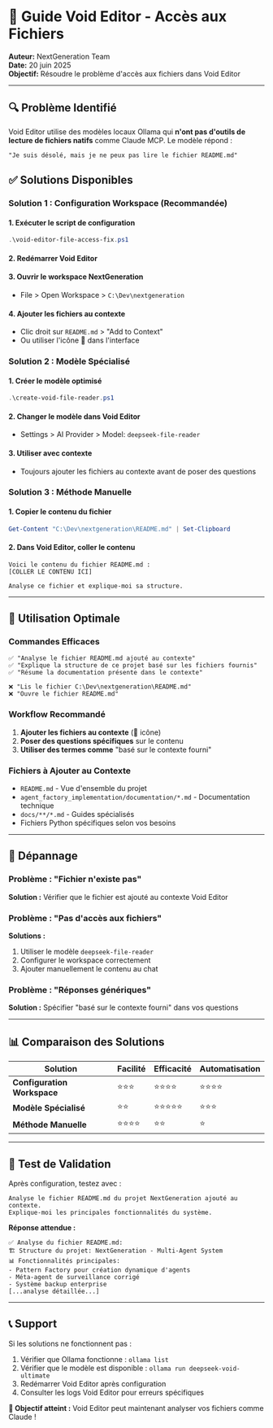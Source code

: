 # 📄 Guide Void Editor - Accès aux Fichiers

**Auteur:** NextGeneration Team  
**Date:** 20 juin 2025  
**Objectif:** Résoudre le problème d'accès aux fichiers dans Void Editor

---

## 🔍 **Problème Identifié**

Void Editor utilise des modèles locaux Ollama qui **n'ont pas d'outils de lecture de fichiers natifs** comme Claude MCP. Le modèle répond :
```
"Je suis désolé, mais je ne peux pas lire le fichier README.md"
```

## ✅ **Solutions Disponibles**

### **Solution 1 : Configuration Workspace (Recommandée)**

#### 1. Exécuter le script de configuration
```powershell
.\void-editor-file-access-fix.ps1
```

#### 2. Redémarrer Void Editor

#### 3. Ouvrir le workspace NextGeneration
- File > Open Workspace > `C:\Dev\nextgeneration`

#### 4. Ajouter les fichiers au contexte
- Clic droit sur `README.md` > "Add to Context"
- Ou utiliser l'icône 📎 dans l'interface

### **Solution 2 : Modèle Spécialisé**

#### 1. Créer le modèle optimisé
```powershell
.\create-void-file-reader.ps1
```

#### 2. Changer le modèle dans Void Editor
- Settings > AI Provider > Model: `deepseek-file-reader`

#### 3. Utiliser avec contexte
- Toujours ajouter les fichiers au contexte avant de poser des questions

### **Solution 3 : Méthode Manuelle**

#### 1. Copier le contenu du fichier
```powershell
Get-Content "C:\Dev\nextgeneration\README.md" | Set-Clipboard
```

#### 2. Dans Void Editor, coller le contenu
```
Voici le contenu du fichier README.md :
[COLLER LE CONTENU ICI]

Analyse ce fichier et explique-moi sa structure.
```

---

## 🎯 **Utilisation Optimale**

### **Commandes Efficaces**
```
✅ "Analyse le fichier README.md ajouté au contexte"
✅ "Explique la structure de ce projet basé sur les fichiers fournis"
✅ "Résume la documentation présente dans le contexte"

❌ "Lis le fichier C:\Dev\nextgeneration\README.md"
❌ "Ouvre le fichier README.md"
```

### **Workflow Recommandé**
1. **Ajouter les fichiers au contexte** (📎 icône)
2. **Poser des questions spécifiques** sur le contenu
3. **Utiliser des termes comme** "basé sur le contexte fourni"

### **Fichiers à Ajouter au Contexte**
- `README.md` - Vue d'ensemble du projet
- `agent_factory_implementation/documentation/*.md` - Documentation technique
- `docs/**/*.md` - Guides spécialisés
- Fichiers Python spécifiques selon vos besoins

---

## 🔧 **Dépannage**

### **Problème : "Fichier n'existe pas"**
**Solution :** Vérifier que le fichier est ajouté au contexte Void Editor

### **Problème : "Pas d'accès aux fichiers"**
**Solutions :**
1. Utiliser le modèle `deepseek-file-reader`
2. Configurer le workspace correctement
3. Ajouter manuellement le contenu au chat

### **Problème : "Réponses génériques"**
**Solution :** Spécifier "basé sur le contexte fourni" dans vos questions

---

## 📊 **Comparaison des Solutions**

| Solution | Facilité | Efficacité | Automatisation |
|----------|----------|------------|----------------|
| **Configuration Workspace** | ⭐⭐⭐ | ⭐⭐⭐⭐ | ⭐⭐⭐⭐ |
| **Modèle Spécialisé** | ⭐⭐ | ⭐⭐⭐⭐⭐ | ⭐⭐⭐ |
| **Méthode Manuelle** | ⭐⭐⭐⭐ | ⭐⭐ | ⭐ |

---

## 🚀 **Test de Validation**

Après configuration, testez avec :
```
Analyse le fichier README.md du projet NextGeneration ajouté au contexte. 
Explique-moi les principales fonctionnalités du système.
```

**Réponse attendue :**
```
✅ Analyse du fichier README.md:
🏗️ Structure du projet: NextGeneration - Multi-Agent System
📊 Fonctionnalités principales: 
- Pattern Factory pour création dynamique d'agents
- Méta-agent de surveillance corrigé
- Système backup enterprise
[...analyse détaillée...]
```

---

## 📞 **Support**

Si les solutions ne fonctionnent pas :
1. Vérifier que Ollama fonctionne : `ollama list`
2. Vérifier que le modèle est disponible : `ollama run deepseek-void-ultimate`
3. Redémarrer Void Editor après configuration
4. Consulter les logs Void Editor pour erreurs spécifiques

**🎯 Objectif atteint :** Void Editor peut maintenant analyser vos fichiers comme Claude ! 